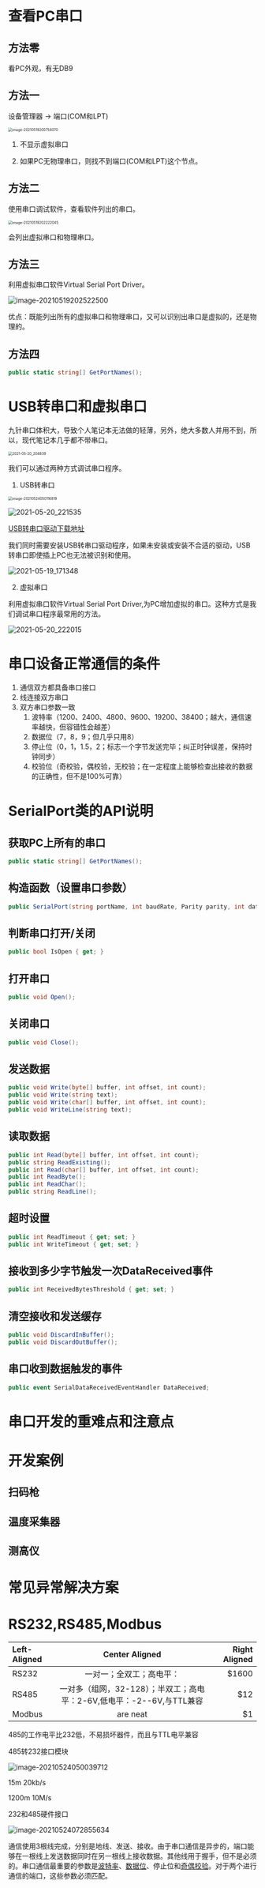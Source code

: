 # 查看PC串口

## 方法零

看PC外观，有无DB9

## 方法一 

设备管理器 → 端口(COM和LPT)

<img src="D:\Github\cnblogs\mdimages\image-20210519200754070-1621533736579.png" alt="image-20210519200754070" style="zoom:50%;" />

1. 不显示虚拟串口

2. 如果PC无物理串口，则找不到端口(COM和LPT)这个节点。

## 方法二

使用串口调试软件，查看软件列出的串口。

<img src="C:\Users\Administrator\AppData\Roaming\Typora\typora-user-images\image-20210519202222045.png" alt="image-20210519202222045" style="zoom:50%;" />

会列出虚拟串口和物理串口。

## 方法三

利用虚拟串口软件Virtual Serial Port Driver。

![image-20210519202522500](C:\Users\Administrator\AppData\Roaming\Typora\typora-user-images\image-20210519202522500.png)

优点：既能列出所有的虚拟串口和物理串口，又可以识别出串口是虚拟的，还是物理的。

## 方法四

```csharp
public static string[] GetPortNames();
```

# USB转串口和虚拟串口

九针串口体积大，导致个人笔记本无法做的轻薄，另外，绝大多数人并用不到，所以，现代笔记本几乎都不带串口。

<img src="D:\Github\cnblogs\mdimages\2021-05-20_204839.png" alt="2021-05-20_204839" style="zoom:50%;" />

我们可以通过两种方式调试串口程序。

1. USB转串口

<img src="D:\Github\cnblogs\mdimages\image-20210524050116819.png" alt="image-20210524050116819" style="zoom:50%;" />

![2021-05-20_221535](D:\Github\cnblogs\mdimages\2021-05-20_221535.png)

[USB转串口驱动下载地址](https://www.lulian.cn/download/list-108-cn.html)

我们同时需要安装USB转串口驱动程序，如果未安装或安装不合适的驱动，USB转串口即使插上PC也无法被识别和使用。

![2021-05-19_171348](D:\Github\cnblogs\mdimages\2021-05-19_171348.png)

2. 虚拟串口

利用虚拟串口软件Virtual Serial Port Driver,为PC增加虚拟的串口。这种方式是我们调试串口程序最常用的方法。

![2021-05-20_222015](D:\Github\cnblogs\mdimages\2021-05-20_222015.png)

# 串口设备正常通信的条件

1. 通信双方都具备串口接口
2. 线连接双方串口
3. 双方串口参数一致
   1. 波特率（1200、2400、4800、9600、19200、38400；越大，通信速率越快，但容错性会越差）
   2. 数据位（7，8，9；但几乎只用8）
   3. 停止位（0，1，1.5，2；标志一个字节发送完毕；纠正时钟误差，保持时钟同步）
   4. 校验位（奇校验，偶校验，无校验；在一定程度上能够检查出接收的数据的正确性，但不是100%可靠）

# SerialPort类的API说明
## 获取PC上所有的串口

```csharp
public static string[] GetPortNames();
```

## 构造函数（设置串口参数）

```csharp
public SerialPort(string portName, int baudRate, Parity parity, int dataBits, StopBits stopBits);
```

## 判断串口打开/关闭

```csharp
public bool IsOpen { get; }
```

## 打开串口

```csharp
public void Open();
```

## 关闭串口

```csharp
public void Close();
```

## 发送数据

```csharp
public void Write(byte[] buffer, int offset, int count);
public void Write(string text);
public void Write(char[] buffer, int offset, int count);
public void WriteLine(string text);
```

## 读取数据

```csharp
public int Read(byte[] buffer, int offset, int count);
public string ReadExisting();
public int Read(char[] buffer, int offset, int count);
public int ReadByte();
public int ReadChar();
public string ReadLine();
```

## 超时设置

```csharp
public int ReadTimeout { get; set; }
public int WriteTimeout { get; set; }
```

## 接收到多少字节触发一次DataReceived事件

```csharp
public int ReceivedBytesThreshold { get; set; }
```

## 清空接收和发送缓存

```csharp
public void DiscardInBuffer();
public void DiscardOutBuffer();
```
## 串口收到数据触发的事件

```csharp
public event SerialDataReceivedEventHandler DataReceived;
```

# 串口开发的重难点和注意点



# 开发案例

## 扫码枪

## 温度采集器

## 测高仪



# 常见异常解决方案

# RS232,RS485,Modbus

| Left-Aligned  | Center Aligned  | Right Aligned |
| :------------ | :-------------: | ------------: |
| RS232      | 一对一；全双工；高电平： |         $1600 |
| RS485      | 一对多（组网，32-128）；半双工；高电平：2-6V,低电平：-2--6V,与TTL兼容 |           $12 |
| Modbus |    are neat     |            $1 |



485的工作电平比232低，不易损坏器件，而且与TTL电平兼容

485转232接口模块

![image-20210524050039712](D:\Github\cnblogs\mdimages\image-20210524050039712.png)

15m   20kb/s

1200m 10M/s

232和485硬件接口

![image-20210524072855634](D:\OneDrive\MarkdownImages\image-20210524072855634.png)

通信使用3根线完成，分别是地线、发送、接收。由于串口通信是异步的，端口能够在一根线上发送数据同时在另一根线上接收数据。其他线用于握手，但不是必须的。串口通信最重要的参数是[波特率](https://baike.baidu.com/item/波特率)、[数据位](https://baike.baidu.com/item/数据位)、停止位和[奇偶校验](https://baike.baidu.com/item/奇偶校验)。对于两个进行通信的端口，这些参数必须匹配。
